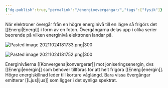 ```yaml
---
{"dg-publish":true,"permalink":"/energioevergangar/","tags":["fysik"]}
---
```


När elektroner övergår från en högre energinivå till en lägre så frigörs det [[Energi\|Energi]] i form av en foton. Övergångarna delas upp i olika serier beorende på vilken energinivå elektronen landar på.

![Pasted image 20211024181733.png|300](/img/user/images/Pasted%20image%2020211024181733.png)

![Pasted image 20211024181752.png|300](/img/user/images/Pasted%20image%2020211024181752.png)

Energinivåerna [[Konvergens\|konvergerar]] mot joniseringsenergin, dvs [[Energi\|energin]] som behöver tillföras för att helt frigöra [[Energi\|energin]]. Högre energiskillnad leder till kortare våglängd. Bara vissa övergångar emitterar [[Ljus\|ljus]] som ligger i det synliga spektrat.